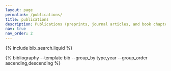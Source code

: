 ```yaml
---
layout: page
permalink: /publications/
title: publications
description: Publications (preprints, journal articles, and book chapters) in reversed chronological order. 
nav: true
nav_order: 2
---
```


<!-- _pages/publications.md -->

<!-- Bibsearch Feature -->

{% include bib_search.liquid %}

<div class="publications">

{% bibliography --template bib --group_by type,year --group_order ascending,descending %}

</div>
